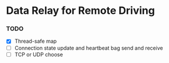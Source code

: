 # Data Relay for Remote Driving

### TODO

- [x] Thread-safe map
- [ ] Connection state update and heartbeat bag send and receive
- [ ] TCP or  UDP choose